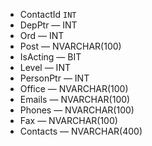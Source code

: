 - ContactId `INT`
- DepPtr — INT
- Ord — INT
- Post — NVARCHAR(100)
- IsActing — BIT
- Level — INT
- PersonPtr — INT
- Office — NVARCHAR(100)
- Emails — NVARCHAR(100)
- Phones — NVARCHAR(100)
- Fax — NVARCHAR(100)
- Contacts — NVARCHAR(400)
